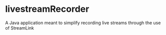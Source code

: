 # livestreamRecorder
A Java application meant to simplify recording live streams through the use of StreamLink
